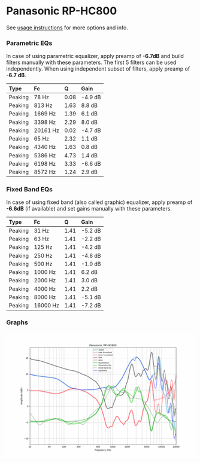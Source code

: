 # Panasonic RP-HC800
See [usage instructions](https://github.com/jaakkopasanen/AutoEq#usage) for more options and info.

### Parametric EQs
In case of using parametric equalizer, apply preamp of **-6.7dB** and build filters manually
with these parameters. The first 5 filters can be used independently.
When using independent subset of filters, apply preamp of **-6.7 dB**.

| Type    | Fc       |    Q | Gain    |
|:--------|:---------|:-----|:--------|
| Peaking | 78 Hz    | 0.08 | -4.9 dB |
| Peaking | 813 Hz   | 1.63 | 8.8 dB  |
| Peaking | 1669 Hz  | 1.39 | 6.1 dB  |
| Peaking | 3398 Hz  | 2.29 | 8.0 dB  |
| Peaking | 20161 Hz | 0.02 | -4.7 dB |
| Peaking | 65 Hz    | 2.32 | 1.1 dB  |
| Peaking | 4340 Hz  | 1.63 | 0.8 dB  |
| Peaking | 5386 Hz  | 4.73 | 1.4 dB  |
| Peaking | 6198 Hz  | 3.33 | -6.6 dB |
| Peaking | 8572 Hz  | 1.24 | 2.9 dB  |

### Fixed Band EQs
In case of using fixed band (also called graphic) equalizer, apply preamp of **-6.6dB**
(if available) and set gains manually with these parameters.

| Type    | Fc       |    Q | Gain    |
|:--------|:---------|:-----|:--------|
| Peaking | 31 Hz    | 1.41 | -5.2 dB |
| Peaking | 63 Hz    | 1.41 | -2.2 dB |
| Peaking | 125 Hz   | 1.41 | -4.2 dB |
| Peaking | 250 Hz   | 1.41 | -4.8 dB |
| Peaking | 500 Hz   | 1.41 | -1.0 dB |
| Peaking | 1000 Hz  | 1.41 | 6.2 dB  |
| Peaking | 2000 Hz  | 1.41 | 3.0 dB  |
| Peaking | 4000 Hz  | 1.41 | 2.2 dB  |
| Peaking | 8000 Hz  | 1.41 | -5.1 dB |
| Peaking | 16000 Hz | 1.41 | -7.2 dB |

### Graphs
![](./Panasonic%20RP-HC800.png)